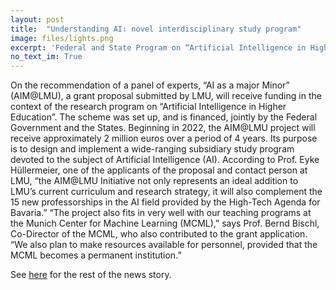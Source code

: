 ```yaml
---
layout: post
title:  "Understanding AI: novel interdisciplinary study program"
image: files/lights.png
excerpt: 'Federal and State Program on “Artificial Intelligence in Higher Education” – LMU project wins grant.'
no_text_im: True
---
```


On the recommendation of a panel of experts, “AI as a major Minor” (AIM@LMU), a grant proposal submitted by LMU, will receive funding in the context of the research program on “Artificial Intelligence in Higher Education”. The scheme was set up, and is financed, jointly by the Federal Government and the States. Beginning in 2022, the AIM@LMU project will receive approximately 2 million euros over a period of 4 years. Its purpose is to design and implement a wide-ranging subsidiary study program devoted to the subject of Artificial Intelligence (AI). According to Prof. Eyke Hüllermeier, one of the applicants of the proposal and contact person at LMU, “the AIM@LMU Initiative not only represents an ideal addition to LMU’s current curriculum and research strategy, it will also complement the 15 new professorships in the AI field provided by the High-Tech Agenda for Bavaria.” “The project also fits in very well with our teaching programs at the Munich Center for Machine Learning (MCML),” says Prof. Bernd Bischl, Co-Director of the MCML, who also contributed to the grant application. “We also plan to make resources available for personnel, provided that the MCML becomes a permanent institution.”

See <a class="is-external" href="https://www.lmu.de/en/newsroom/news-overview/news/understanding-ai-novel-interdisciplinary-study-program.html">here</a> for the rest of the news story.